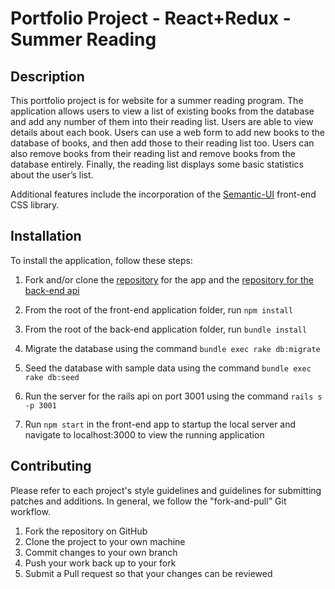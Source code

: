 # Portfolio Project - React+Redux - Summer Reading

## Description

This portfolio project is for website for a summer reading program. The application allows users to view a list of existing books from the database and add any number of them into their reading list. Users are able to view details about each book. Users can use a web form to add new books to the database of books, and then add those to their reading list too. Users can also remove books from their reading list and remove books from the database entirely. Finally, the reading list displays some basic statistics about the user’s list.

Additional features include the incorporation of the [Semantic-UI](https://semantic-ui.com/) front-end CSS library.

## Installation

To install the application, follow these steps:

1. Fork and/or clone the [repository](https://github.com/robert-laws/portfolio-project-july-2019-react-front-end.git) for the app and the [repository for the back-end api](https://github.com/robert-laws/portfolio-project-july-2019-rails-back-end-api)

1. From the root of the front-end application folder, run ``npm install``

1. From the root of the back-end application folder, run ``bundle install``

1. Migrate the database using the command ``bundle exec rake db:migrate``

1. Seed the database with sample data using the command ``bundle exec rake db:seed``

1. Run the server for the rails api on port 3001 using the command ``rails s -p 3001``

1. Run ``npm start`` in the front-end app to startup the local server and navigate to localhost:3000 to view the running application

## Contributing

Please refer to each project's style guidelines and guidelines for submitting patches and additions. In general, we follow the "fork-and-pull" Git workflow.

1. Fork the repository on GitHub
1. Clone the project to your own machine
1. Commit changes to your own branch
1. Push your work back up to your fork
1. Submit a Pull request so that your changes can be reviewed
